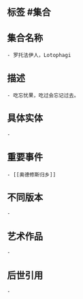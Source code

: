 ## 标签  #集合
## 集合名称
	- 罗托法伊人，Lotophagi
## 描述
	- 吃忘忧果，吃过会忘记过去。
## 具体实体
	-
## 重要事件
	- [[奥德修斯归乡]]
## 不同版本
	-
## 艺术作品
	-
## 后世引用
	-
